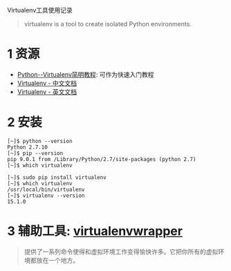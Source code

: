 Virtualenv工具使用记录

> virtualenv is a tool to create isolated Python environments.


# 1 资源

+ [Python--Virtualenv简明教程](http://www.jianshu.com/p/08c657bd34f1): 可作为快速入门教程
+ [Virtualenv - 中文文档](http://pythonguidecn.readthedocs.io/zh/latest/dev/virtualenvs.html)
+ [Virtualenv - 英文文档](https://virtualenv.pypa.io/en/stable/)

# 2 安装

	[~]$ python --version
	Python 2.7.10
	[~]$ pip --version
	pip 9.0.1 from /Library/Python/2.7/site-packages (python 2.7)
	[~]$ which virtualenv
	
	[~]$ sudo pip install virtualenv
	[~]$ which virtualenv
	/usr/local/bin/virtualenv
	[~]$ virtualenv --version
	15.1.0
	
# 3 辅助工具: [virtualenvwrapper](http://virtualenvwrapper.readthedocs.io/en/latest/index.html)

> 提供了一系列命令使得和虚拟环境工作变得愉快许多。它把你所有的虚拟环境都放在一个地方。

